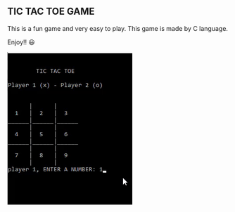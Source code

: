 ## TIC TAC TOE GAME
This is a fun game and very easy to play. This game is made by C language.

Enjoy!! :smiley:

![GAMEPLAY](./imgs/tictac.gif)
